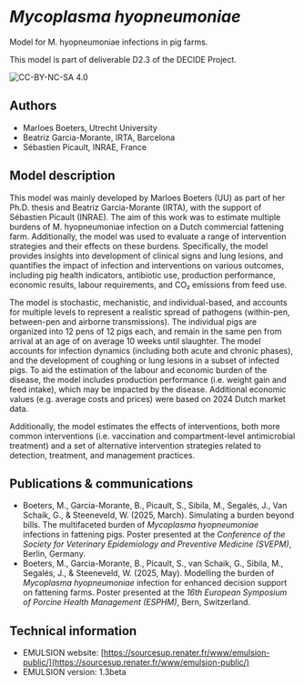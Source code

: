# _Mycoplasma hyopneumoniae_
Model for M. hyopneumoniae infections in pig farms.

This model is part of deliverable D2.3 of the DECIDE Project.

![CC-BY-NC-SA 4.0](https://img.shields.io/badge/license-CC_BY_NC_SA_4.0-8cd0c3.svg)

## Authors
- Marloes Boeters, Utrecht University
- Beatriz Garcia-Morante, IRTA, Barcelona
- Sébastien Picault, INRAE, France

## Model description
This model was mainly developed by Marloes Boeters (UU) as part of her Ph.D. thesis and Beatriz Garcia-Morante (IRTA), with the support of Sébastien Picault (INRAE). The aim of this work was to estimate multiple burdens of M. hyopneumoniae infection on a Dutch commercial fattening farm. Additionally, the model was used to evaluate a range of intervention strategies and their effects on these burdens. Specifically, the model provides insights into development of clinical signs and lung lesions, and quantifies the impact of infection and interventions on various outcomes, including pig health indicators, antibiotic use, production performance, economic results, labour requirements, and CO₂ emissions from feed use.

The model is stochastic, mechanistic, and individual-based, and accounts for multiple levels to represent a realistic spread of pathogens (within-pen, between-pen and airborne transmissions). The individual pigs are organized into 12 pens of 12 pigs each, and remain in the same pen from arrival at an age of on average 10 weeks until slaughter. The model accounts for infection dynamics (including both acute and chronic phases), and the development of coughing or lung lesions in a subset of infected pigs. To aid the estimation of the labour and economic burden of the disease, the model includes production performance (i.e. weight gain and feed intake), which may be impacted by the disease. Additional economic values (e.g. average costs and prices) were based on 2024 Dutch market data. 

Additionally, the model estimates the effects of interventions, both more common interventions (i.e. vaccination and compartment-level antimicrobial treatment) and a set of alternative intervention strategies related to detection, treatment, and management practices.

## Publications & communications
- Boeters, M., Garcia-Morante, B., Picault, S., Sibila, M., Segalés, J., Van Schaik, G., & Steeneveld, W. (2025, March). Simulating a burden beyond bills. The multifaceted burden of _Mycoplasma hyopneumoniae_ infections in fattening pigs. Poster presented at the _Conference of the Society for Veterinary Epidemiology and Preventive Medicine (SVEPM)_, Berlin, Germany.
- Boeters, M., Garcia-Morante, B., Picault, S., van Schaik, G., Sibila, M., Segalés, J., & Steeneveld, W. (2025, May). Modelling the burden of _Mycoplasma hyopneumoniae_ infection for enhanced decision support on fattening farms. Poster presented at the _16th European Symposium of Porcine Health Management (ESPHM)_, Bern, Switzerland.


## Technical information

- EMULSION website: [https://sourcesup.renater.fr/www/emulsion-public/](https://sourcesup.renater.fr/www/emulsion-public/)
- EMULSION version: 1.3beta

